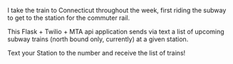I take the train to Connecticut throughout the week, first riding the subway to get to the station for the commuter rail. 

This Flask + Twilio + MTA api application sends via text a list of upcoming subway trains (north bound only, currently) at a given station. 

Text your Station to the number and receive the list of trains!
